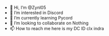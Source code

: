 - 👋 Hi, I’m @Zynl05
- 👀 I’m interested in Discord
- 🌱 I’m currently learning Pycord
- 💞️ I’m looking to collaborate on Nothing
- 📫 How to reach me here is my DC ID clx indra

<!---
Zynl05/Zynl05 is a ✨ special ✨ repository because its `README.md` (this file) appears on your GitHub profile.
You can click the Preview link to take a look at your changes.
--->
